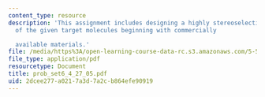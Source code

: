 ```yaml
---
content_type: resource
description: 'This assignment includes designing a highly stereoselective synthesis
  of the given target molecules beginning with commercially

  available materials.'
file: /media/https%3A/open-learning-course-data-rc.s3.amazonaws.com/5-512-synthetic-organic-chemistry-ii-spring-2005/2dcee277a0217a3d7a2cb864efe90919_prob_set6_4_27_05.pdf
file_type: application/pdf
resourcetype: Document
title: prob_set6_4_27_05.pdf
uid: 2dcee277-a021-7a3d-7a2c-b864efe90919
---
```

